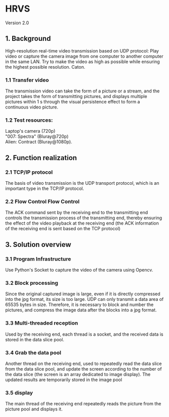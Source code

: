 # HRVS
Version 2.0
## 1. Background
High-resolution real-time video transmission based on UDP protocol: Play video or capture the camera image from one computer to another computer in the same LAN. Try to make the video as high as possible while ensuring the highest possible resolution. Caton.
### 1.1 Transfer video
The transmission video can take the form of a picture or a stream, and the project takes the form of transmitting pictures, and displays multiple pictures within 1 s through the visual persistence effect to form a continuous video picture.
### 1.2 Test resources:
Laptop's  camera (720p)  
"007: Spectra" (Bluray@720p)  
Alien: Contract (Bluray@1080p).

## 2. Function realization
### 2.1 TCP/IP protocol
The basis of video transmission is the UDP transport protocol, which is an important type in the TCP/IP protocol.
### 2.2 Flow Control Flow Control
The ACK command sent by the receiving end to the transmitting end controls the transmission process of the transmitting end, thereby ensuring the effect of the video playback at the receiving end (the ACK information of the receiving end is sent based on the TCP protocol)

## 3. Solution overview
### 3.1 Program Infrastructure
Use Python's Socket to capture the video of the camera using Opencv.
### 3.2 Block processing
Since the original captured image is large, even if it is directly compressed into the jpg format, its size is too large. UDP can only transmit a data area of ​​65535 bytes in size. Therefore, it is necessary to block and number the pictures, and compress the image data after the blocks into a jpg format.
### 3.3 Multi-threaded reception
Used by the receiving end, each thread is a socket, and the received data is stored in the data slice pool.
### 3.4 Grab the data pool
Another thread on the receiving end, used to repeatedly read the data slice from the data slice pool, and update the screen according to the number of the data slice (the screen is an array dedicated to image display). The updated results are temporarily stored in the image pool
### 3.5 display
The main thread of the receiving end repeatedly reads the picture from the picture pool and displays it.
